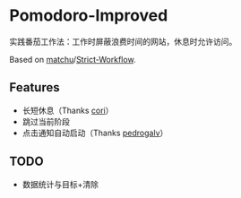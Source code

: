 # Pomodoro-Improved

实践番茄工作法：工作时屏蔽浪费时间的网站，休息时允许访问。

Based on [matchu](https://github.com/matchu)/[Strict-Workflow](https://github.com/matchu/Strict-Workflow).

## Features

- 长短休息（Thanks [cori](https://github.com/matchu/Strict-Workflow/pull/25)）
- 跳过当前阶段
- 点击通知自动启动（Thanks [pedrogalv](https://github.com/matchu/Strict-Workflow/pull/65)）

## TODO

- 数据统计与目标+清除